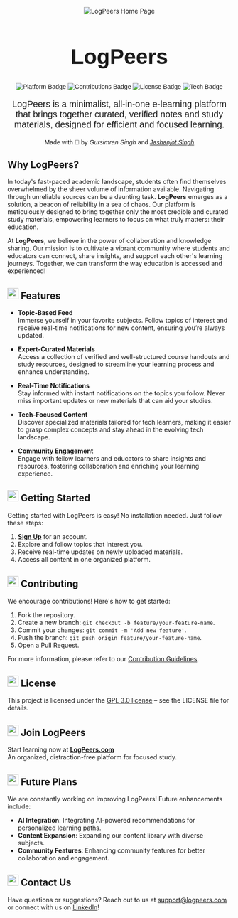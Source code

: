 <p align="center">
  <img src="https://github.com/user-attachments/assets/69c3ec04-ee09-4091-9750-34b059de81e5" alt="LogPeers Home Page">
</p>

<h1 align="center" style="font-family: 'Montserrat', sans-serif; font-weight: bold; font-size: 3rem;">LogPeers</h1>

<p align="center" style="font-family: 'Montserrat', sans-serif;">
  <img src="https://img.shields.io/badge/Platform-Education-blueviolet?style=flat-square" alt="Platform Badge">
  <img src="https://img.shields.io/badge/Contributions-Welcome-brightgreen?style=flat-square" alt="Contributions Badge">
  <img src="https://img.shields.io/badge/License-MIT-informational?style=flat-square" alt="License Badge">
  <img src="https://img.shields.io/badge/Tech-Focused-orange?style=flat-square" alt="Tech Badge">
</p>

<p align="center" style="font-family: 'Montserrat', sans-serif; font-size: 1.25rem;">
  LogPeers is a minimalist, all-in-one e-learning platform that brings together curated, verified notes and study materials, designed for efficient and focused learning.
</p>

<p align="center" style="font-family: 'Montserrat', sans-serif;">
  Made with 💖 by <a href="https://linkedin.com/in/gursimrxnsingh" style="text-decoration: none;"><i>Gursimran Singh</i></a> and <a href="https://linkedin.com/in/jashanjotsingh01"><i>Jashanjot Singh</i></a>
</p>

## Why LogPeers?

In today's fast-paced academic landscape, students often find themselves overwhelmed by the sheer volume of information available. Navigating through unreliable sources can be a daunting task. **LogPeers** emerges as a solution, a beacon of reliability in a sea of chaos. Our platform is meticulously designed to bring together only the most credible and curated study materials, empowering learners to focus on what truly matters: their education.

At **LogPeers**, we believe in the power of collaboration and knowledge sharing. Our mission is to cultivate a vibrant community where students and educators can connect, share insights, and support each other's learning journeys. Together, we can transform the way education is accessed and experienced!

## <img src="https://cdn-icons-png.flaticon.com/512/1541/1541425.png" width="25px"> Features

- **Topic-Based Feed**  
  Immerse yourself in your favorite subjects. Follow topics of interest and receive real-time notifications for new content, ensuring you’re always updated.

- **Expert-Curated Materials**  
  Access a collection of verified and well-structured course handouts and study resources, designed to streamline your learning process and enhance understanding.

- **Real-Time Notifications**  
  Stay informed with instant notifications on the topics you follow. Never miss important updates or new materials that can aid your studies.

- **Tech-Focused Content**  
  Discover specialized materials tailored for tech learners, making it easier to grasp complex concepts and stay ahead in the evolving tech landscape.

- **Community Engagement**  
  Engage with fellow learners and educators to share insights and resources, fostering collaboration and enriching your learning experience.

## <img src="https://cdn-icons-png.flaticon.com/512/10273/10273291.png" width="25px"> Getting Started

Getting started with LogPeers is easy! No installation needed. Just follow these steps:

1. **[Sign Up](https://logpeers.vercel.app/)** for an account.
2. Explore and follow topics that interest you.
3. Receive real-time updates on newly uploaded materials.
4. Access all content in one organized platform.

## <img src="https://cdn-icons-png.flaticon.com/512/1336/1336989.png" width="25px"> Contributing

We encourage contributions! Here's how to get started:

1. Fork the repository.
2. Create a new branch: `git checkout -b feature/your-feature-name`.
3. Commit your changes: `git commit -m 'Add new feature'`.
4. Push the branch: `git push origin feature/your-feature-name`.
5. Open a Pull Request.

For more information, please refer to our [Contribution Guidelines](CONTRIBUTING.md).

## <img src="https://cdn-icons-png.flaticon.com/512/8277/8277085.png" width="25px"> License

This project is licensed under the [GPL 3.0 license](LICENSE) – see the LICENSE file for details.

## <img src="https://cdn-icons-png.flaticon.com/512/5705/5705821.png" width="25px"> Join LogPeers

Start learning now at **[LogPeers.com](https://logpeers.vercel.app/)**  
An organized, distraction-free platform for focused study.

## <img src="https://cdn-icons-png.flaticon.com/512/3812/3812272.png" width="25px"> Future Plans

We are constantly working on improving LogPeers! Future enhancements include:

- **AI Integration**: Integrating AI-powered recommendations for personalized learning paths.
- **Content Expansion**: Expanding our content library with diverse subjects.
- **Community Features**: Enhancing community features for better collaboration and engagement.

## <img src="https://cdn-icons-png.flaticon.com/512/9195/9195221.png" width="25px"> Contact Us

Have questions or suggestions? Reach out to us at [support@logpeers.com](mailto:support@logpeers.com) or connect with us on [LinkedIn](https://linkedin.com/in/gursimrxnsingh)!
